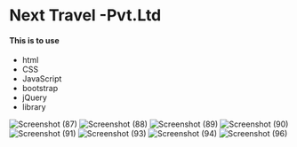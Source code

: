 # Next Travel -Pvt.Ltd

#### This is to use 
  - html
  - CSS
  - JavaScript
  - bootstrap
  - jQuery
  - library


![Screenshot (87)](https://github.com/Vishnuka084/Next-Travel-Pvt-.Ltd-FrontEnd/assets/122769900/d74c2927-b65c-4bdf-ad41-1fe17917aa61)
![Screenshot (88)](https://github.com/Vishnuka084/Next-Travel-Pvt-.Ltd-FrontEnd/assets/122769900/fe3bb6cd-766c-41dd-a8a7-1c840aafad5d)
![Screenshot (89)](https://github.com/Vishnuka084/Next-Travel-Pvt-.Ltd-FrontEnd/assets/122769900/19129efd-bc71-436c-a24f-9c512a9e20bd)
![Screenshot (90)](https://github.com/Vishnuka084/Next-Travel-Pvt-.Ltd-FrontEnd/assets/122769900/68d375df-fa61-4403-8bab-89628b4fa23d)
![Screenshot (91)](https://github.com/Vishnuka084/Next-Travel-Pvt-.Ltd-FrontEnd/assets/122769900/4904a54d-bd81-4a48-baa4-f9f6fd7a5beb)
![Screenshot (93)](https://github.com/Vishnuka084/Next-Travel-Pvt-.Ltd-FrontEnd/assets/122769900/12b92888-5ea5-44e1-b721-440e6a98e4bd)
![Screenshot (94)](https://github.com/Vishnuka084/Next-Travel-Pvt-.Ltd-FrontEnd/assets/122769900/ce93e468-0fe9-44eb-a06c-c70927668898)
![Screenshot (96)](https://github.com/Vishnuka084/Next-Travel-Pvt-.Ltd-FrontEnd/assets/122769900/a26e9bef-79ea-4eb6-a9d4-bcca344b3344)




